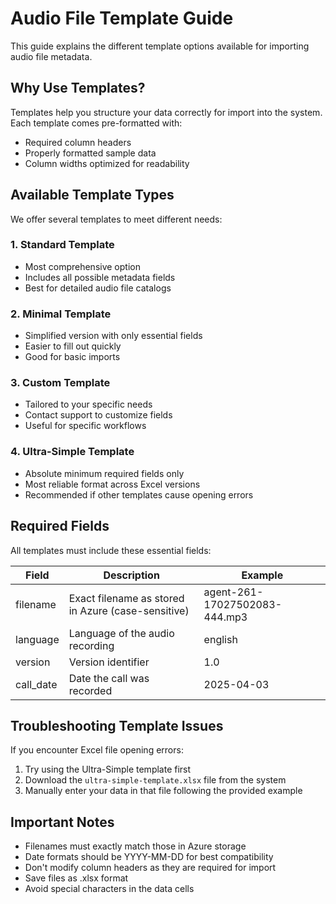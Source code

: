 # Audio File Template Guide

This guide explains the different template options available for importing audio file metadata.

## Why Use Templates?

Templates help you structure your data correctly for import into the system. Each template comes pre-formatted with:

- Required column headers
- Properly formatted sample data
- Column widths optimized for readability

## Available Template Types

We offer several templates to meet different needs:

### 1. Standard Template

- Most comprehensive option
- Includes all possible metadata fields
- Best for detailed audio file catalogs

### 2. Minimal Template

- Simplified version with only essential fields
- Easier to fill out quickly
- Good for basic imports

### 3. Custom Template

- Tailored to your specific needs
- Contact support to customize fields
- Useful for specific workflows

### 4. Ultra-Simple Template

- Absolute minimum required fields only
- Most reliable format across Excel versions 
- Recommended if other templates cause opening errors

## Required Fields

All templates must include these essential fields:

| Field | Description | Example |
|-------|-------------|---------|
| filename | Exact filename as stored in Azure (case-sensitive) | agent-261-17027502083-444.mp3 |
| language | Language of the audio recording | english |  
| version | Version identifier | 1.0 |
| call_date | Date the call was recorded | 2025-04-03 |

## Troubleshooting Template Issues

If you encounter Excel file opening errors:

1. Try using the Ultra-Simple template first
2. Download the `ultra-simple-template.xlsx` file from the system
3. Manually enter your data in that file following the provided example

## Important Notes

- Filenames must exactly match those in Azure storage
- Date formats should be YYYY-MM-DD for best compatibility
- Don't modify column headers as they are required for import
- Save files as .xlsx format
- Avoid special characters in the data cells